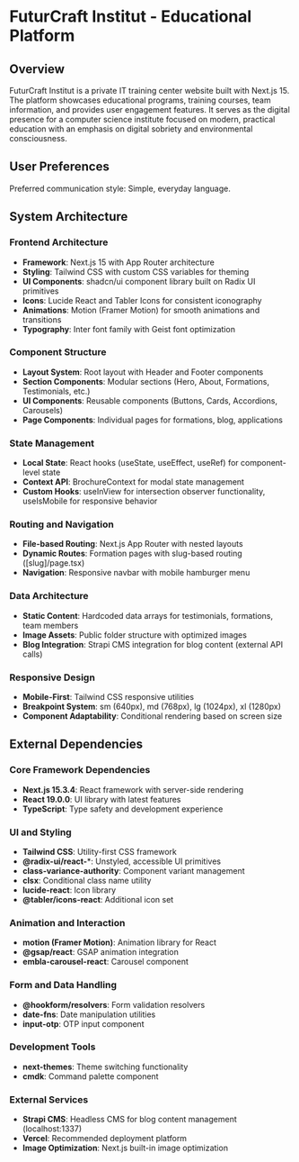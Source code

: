 # FuturCraft Institut - Educational Platform

## Overview

FuturCraft Institut is a private IT training center website built with Next.js 15. The platform showcases educational programs, training courses, team information, and provides user engagement features. It serves as the digital presence for a computer science institute focused on modern, practical education with an emphasis on digital sobriety and environmental consciousness.

## User Preferences

Preferred communication style: Simple, everyday language.

## System Architecture

### Frontend Architecture
- **Framework**: Next.js 15 with App Router architecture
- **Styling**: Tailwind CSS with custom CSS variables for theming
- **UI Components**: shadcn/ui component library built on Radix UI primitives
- **Icons**: Lucide React and Tabler Icons for consistent iconography
- **Animations**: Motion (Framer Motion) for smooth animations and transitions
- **Typography**: Inter font family with Geist font optimization

### Component Structure
- **Layout System**: Root layout with Header and Footer components
- **Section Components**: Modular sections (Hero, About, Formations, Testimonials, etc.)
- **UI Components**: Reusable components (Buttons, Cards, Accordions, Carousels)
- **Page Components**: Individual pages for formations, blog, applications

### State Management
- **Local State**: React hooks (useState, useEffect, useRef) for component-level state
- **Context API**: BrochureContext for modal state management
- **Custom Hooks**: useInView for intersection observer functionality, useIsMobile for responsive behavior

### Routing and Navigation
- **File-based Routing**: Next.js App Router with nested layouts
- **Dynamic Routes**: Formation pages with slug-based routing ([slug]/page.tsx)
- **Navigation**: Responsive navbar with mobile hamburger menu

### Data Architecture
- **Static Content**: Hardcoded data arrays for testimonials, formations, team members
- **Image Assets**: Public folder structure with optimized images
- **Blog Integration**: Strapi CMS integration for blog content (external API calls)

### Responsive Design
- **Mobile-First**: Tailwind CSS responsive utilities
- **Breakpoint System**: sm (640px), md (768px), lg (1024px), xl (1280px)
- **Component Adaptability**: Conditional rendering based on screen size

## External Dependencies

### Core Framework Dependencies
- **Next.js 15.3.4**: React framework with server-side rendering
- **React 19.0.0**: UI library with latest features
- **TypeScript**: Type safety and development experience

### UI and Styling
- **Tailwind CSS**: Utility-first CSS framework
- **@radix-ui/react-***: Unstyled, accessible UI primitives
- **class-variance-authority**: Component variant management
- **clsx**: Conditional class name utility
- **lucide-react**: Icon library
- **@tabler/icons-react**: Additional icon set

### Animation and Interaction
- **motion (Framer Motion)**: Animation library for React
- **@gsap/react**: GSAP animation integration
- **embla-carousel-react**: Carousel component

### Form and Data Handling
- **@hookform/resolvers**: Form validation resolvers
- **date-fns**: Date manipulation utilities
- **input-otp**: OTP input component

### Development Tools
- **next-themes**: Theme switching functionality
- **cmdk**: Command palette component

### External Services
- **Strapi CMS**: Headless CMS for blog content management (localhost:1337)
- **Vercel**: Recommended deployment platform
- **Image Optimization**: Next.js built-in image optimization